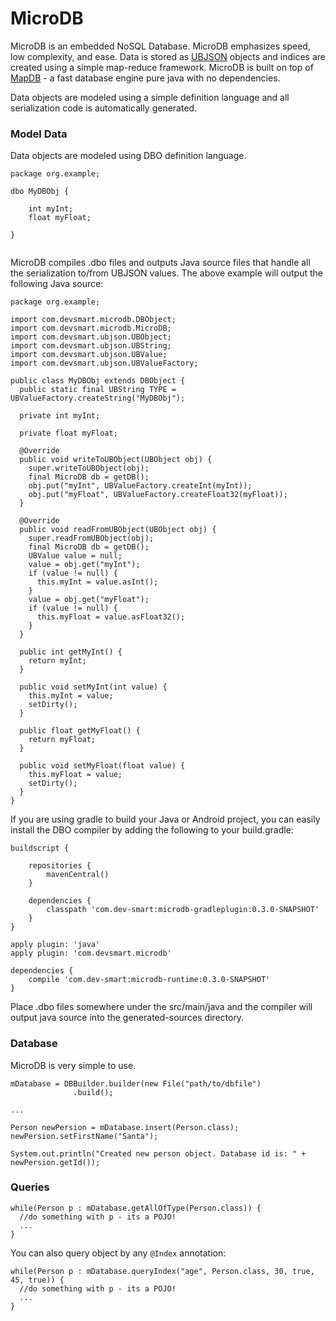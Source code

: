 # MicroDB #

MicroDB is an embedded NoSQL Database. MicroDB emphasizes speed, low complexity, and ease.
Data is stored as [UBJSON](http://ubjson.org/) objects and indices are created using a simple map-reduce framework.
MicroDB is built on top of [MapDB](http://mapdb.org/) - a fast database engine pure java with no dependencies.

Data objects are modeled using a simple definition language and all serialization code is automatically generated.

### Model Data ###

Data objects are modeled using DBO definition language.

```
package org.example;

dbo MyDBObj {

    int myInt;
    float myFloat;

}


```
MicroDB compiles .dbo files and outputs Java source files that handle all the serialization to/from
UBJSON values. The above example will output the following Java source:

```
package org.example;

import com.devsmart.microdb.DBObject;
import com.devsmart.microdb.MicroDB;
import com.devsmart.ubjson.UBObject;
import com.devsmart.ubjson.UBString;
import com.devsmart.ubjson.UBValue;
import com.devsmart.ubjson.UBValueFactory;

public class MyDBObj extends DBObject {
  public static final UBString TYPE = UBValueFactory.createString("MyDBObj");

  private int myInt;

  private float myFloat;

  @Override
  public void writeToUBObject(UBObject obj) {
    super.writeToUBObject(obj);
    final MicroDB db = getDB();
    obj.put("myInt", UBValueFactory.createInt(myInt));
    obj.put("myFloat", UBValueFactory.createFloat32(myFloat));
  }

  @Override
  public void readFromUBObject(UBObject obj) {
    super.readFromUBObject(obj);
    final MicroDB db = getDB();
    UBValue value = null;
    value = obj.get("myInt");
    if (value != null) {
      this.myInt = value.asInt();
    }
    value = obj.get("myFloat");
    if (value != null) {
      this.myFloat = value.asFloat32();
    }
  }

  public int getMyInt() {
    return myInt;
  }

  public void setMyInt(int value) {
    this.myInt = value;
    setDirty();
  }

  public float getMyFloat() {
    return myFloat;
  }

  public void setMyFloat(float value) {
    this.myFloat = value;
    setDirty();
  }
}
```

If you are using gradle to build your Java or Android project, you can easily install the
DBO compiler by adding the following to your build.gradle:

```
buildscript {

    repositories {
        mavenCentral()
    }

    dependencies {
        classpath 'com.dev-smart:microdb-gradleplugin:0.3.0-SNAPSHOT'
    }
}

apply plugin: 'java'
apply plugin: 'com.devsmart.microdb'

dependencies {
    compile 'com.dev-smart:microdb-runtime:0.3.0-SNAPSHOT'
}
```
Place .dbo files somewhere under the src/main/java and the compiler will output java source
into the generated-sources directory.

### Database ###

MicroDB is very simple to use. 
```
mDatabase = DBBuilder.builder(new File("path/to/dbfile")
              .build();

...

Person newPersion = mDatabase.insert(Person.class);
newPersion.setFirstName("Santa");

System.out.println("Created new person object. Database id is: " + newPersion.getId());

```

### Queries ###

```
while(Person p : mDatabase.getAllOfType(Person.class)) {
  //do something with p - its a POJO!
  ...
}
```

You can also query object by any `@Index` annotation:

```
while(Person p : mDatabase.queryIndex("age", Person.class, 30, true, 45, true)) {
  //do something with p - its a POJO!
  ...
}
```

